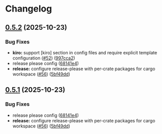 # Changelog

## [0.5.2](https://github.com/towry/agpod/compare/v0.5.1...v0.5.2) (2025-10-23)


### Bug Fixes

* **kiro:** support [kiro] section in config files and require explicit template configuration ([#52](https://github.com/towry/agpod/issues/52)) ([997cca2](https://github.com/towry/agpod/commit/997cca2fe598a85943f2f005913831dfa2a643d9))
* release please config ([68141e4](https://github.com/towry/agpod/commit/68141e42bb4186126110620d2c97dc1a3254ea69))
* **release:** configure release-please with per-crate packages for cargo workspace ([#56](https://github.com/towry/agpod/issues/56)) ([5bf49dd](https://github.com/towry/agpod/commit/5bf49ddbc37506cdd0b073fd2096658564aac228))

## [0.5.1](https://github.com/towry/agpod/compare/v0.5.0...v0.5.1) (2025-10-23)


### Bug Fixes

* release please config ([68141e4](https://github.com/towry/agpod/commit/68141e42bb4186126110620d2c97dc1a3254ea69))
* **release:** configure release-please with per-crate packages for cargo workspace ([#56](https://github.com/towry/agpod/issues/56)) ([5bf49dd](https://github.com/towry/agpod/commit/5bf49ddbc37506cdd0b073fd2096658564aac228))
